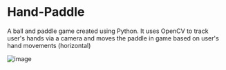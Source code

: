 # Hand-Paddle
A ball and paddle game created using Python. It uses OpenCV to track user's hands via a camera and moves the paddle in game based on user's hand movements (horizontal)

![image](https://github.com/Ahannan3661/Hand-Paddle/assets/102716499/6e7b9068-f074-4c76-a754-440f6bf65816)
